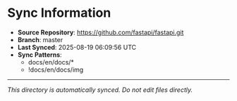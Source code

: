 # Sync Information

- **Source Repository**: https://github.com/fastapi/fastapi.git
- **Branch**: master
- **Last Synced**: 2025-08-19 06:09:56 UTC
- **Sync Patterns**:
  - docs/en/docs/*
  - !docs/en/docs/img

---
*This directory is automatically synced. Do not edit files directly.*
